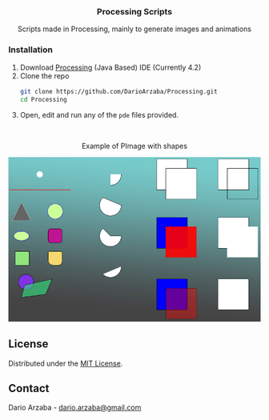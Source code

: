 <br />
<div align="center">
  <h3 align="center">Processing Scripts</h3>
  <p align="center">
    Scripts made in Processing, mainly to generate images and animations
</div>

### Installation

1. Download [Processing](https://processing.org/tutorials/) (Java Based) IDE (Currently 4.2)
2. Clone the repo
   ```sh
   git clone https://github.com/DarioArzaba/Processing.git
   cd Processing
   ```
3. Open, edit and run any of the `pde` files provided.

</br>
<div align="center"> <p> Example of PImage with shapes </p> </div>
<img src="S1.png">

## License

Distributed under the [MIT License](https://mit-license.org/).

## Contact

Dario Arzaba - dario.arzaba@gmail.com
